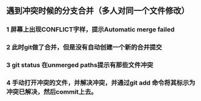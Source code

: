 

## 遇到冲突时候的分支合并（多人对同一个文件修改）

### 1 屏幕上出现CONFLICT字样，提示Automatic merge failed
### 2 此时git做了合并，但是没有自动创建一个新的合并提交
### 3 git status 在unmerged paths提示有那些文件冲突
### 4 手动打开冲突的文件，并解决冲突，并通过git add 命令将其标示为冲突已解决，然后commit上去。

